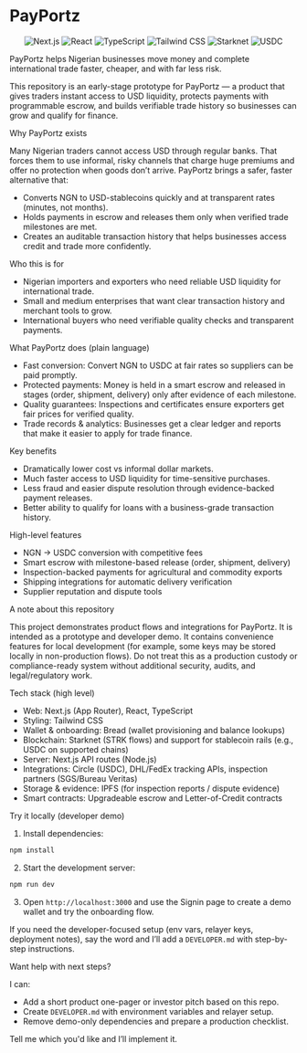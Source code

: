 # PayPortz
<div align="center">
  <img src="https://img.shields.io/badge/Next.js-15.1.3-000000?style=for-the-badge&logo=next.js&logoColor=white" alt="Next.js" />
  <img src="https://img.shields.io/badge/React-18.3.1-61DAFB?style=for-the-badge&logo=react&logoColor=black" alt="React" />
  <img src="https://img.shields.io/badge/TypeScript-5.0-3178C6?style=for-the-badge&logo=typescript&logoColor=white" alt="TypeScript" />
  <img src="https://img.shields.io/badge/Tailwind_CSS-3.4.1-38B2AC?style=for-the-badge&logo=tailwind-css&logoColor=white" alt="Tailwind CSS" />
  <img src="https://img.shields.io/badge/Starknet-1A1A40?style=for-the-badge&logo=ethereum&logoColor=white" alt="Starknet" />
  <img src="https://img.shields.io/badge/USDC-2775CA?style=for-the-badge&logo=ethereum&logoColor=white" alt="USDC" />
</div>

PayPortz helps Nigerian businesses move money and complete international trade faster, cheaper, and with far less risk.

This repository is an early-stage prototype for PayPortz — a product that gives traders instant access to USD liquidity, protects payments with programmable escrow, and builds verifiable trade history so businesses can grow and qualify for finance.

Why PayPortz exists

Many Nigerian traders cannot access USD through regular banks. That forces them to use informal, risky channels that charge huge premiums and offer no protection when goods don’t arrive. PayPortz brings a safer, faster alternative that:

- Converts NGN to USD-stablecoins quickly and at transparent rates (minutes, not months).
- Holds payments in escrow and releases them only when verified trade milestones are met.
- Creates an auditable transaction history that helps businesses access credit and trade more confidently.

Who this is for

- Nigerian importers and exporters who need reliable USD liquidity for international trade.
- Small and medium enterprises that want clear transaction history and merchant tools to grow.
- International buyers who need verifiable quality checks and transparent payments.

What PayPortz does (plain language)

- Fast conversion: Convert NGN to USDC at fair rates so suppliers can be paid promptly.
- Protected payments: Money is held in a smart escrow and released in stages (order, shipment, delivery) only after evidence of each milestone.
- Quality guarantees: Inspections and certificates ensure exporters get fair prices for verified quality.
- Trade records & analytics: Businesses get a clear ledger and reports that make it easier to apply for trade finance.

Key benefits

- Dramatically lower cost vs informal dollar markets.
- Much faster access to USD liquidity for time-sensitive purchases.
- Less fraud and easier dispute resolution through evidence-backed payment releases.
- Better ability to qualify for loans with a business-grade transaction history.

High-level features

- NGN → USDC conversion with competitive fees
- Smart escrow with milestone-based release (order, shipment, delivery)
- Inspection-backed payments for agricultural and commodity exports
- Shipping integrations for automatic delivery verification
- Supplier reputation and dispute tools

A note about this repository

This project demonstrates product flows and integrations for PayPortz. It is intended as a prototype and developer demo. It contains convenience features for local development (for example, some keys may be stored locally in non-production flows). Do not treat this as a production custody or compliance-ready system without additional security, audits, and legal/regulatory work.

Tech stack (high level)

- Web: Next.js (App Router), React, TypeScript
- Styling: Tailwind CSS
- Wallet & onboarding: Bread (wallet provisioning and balance lookups)
- Blockchain: Starknet (STRK flows) and support for stablecoin rails (e.g., USDC on supported chains)
- Server: Next.js API routes (Node.js)
- Integrations: Circle (USDC), DHL/FedEx tracking APIs, inspection partners (SGS/Bureau Veritas)
- Storage & evidence: IPFS (for inspection reports / dispute evidence)
- Smart contracts: Upgradeable escrow and Letter-of-Credit contracts

Try it locally (developer demo)

1. Install dependencies:

```bash
npm install
```

2. Start the development server:

```bash
npm run dev
```

3. Open `http://localhost:3000` and use the Signin page to create a demo wallet and try the onboarding flow.

If you need the developer-focused setup (env vars, relayer keys, deployment notes), say the word and I’ll add a `DEVELOPER.md` with step-by-step instructions.

Want help with next steps?

I can:

- Add a short product one-pager or investor pitch based on this repo.
- Create `DEVELOPER.md` with environment variables and relayer setup.
- Remove demo-only dependencies and prepare a production checklist.

Tell me which you'd like and I’ll implement it.
